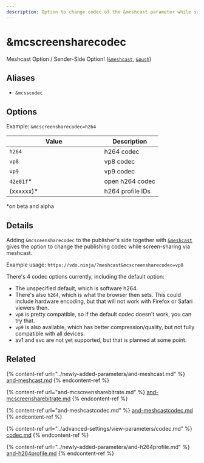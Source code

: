 ```yaml
---
description: Option to change codec of the &meshcast parameter while screen-sharing
---
```


# \&mcscreensharecodec

Meshcast Option / Sender-Side Option! ([`&meshcast`](../newly-added-parameters/and-meshcast.md), [`&push`](../source-settings/push.md))

## Aliases

* `&mcsscodec`

## Options

Example: `&mcscreensharecodec=h264`

<table><thead><tr><th width="234">Value</th><th>Description</th></tr></thead><tbody><tr><td><code>h264</code></td><td>h264 codec</td></tr><tr><td><code>vp8</code></td><td>vp8 codec</td></tr><tr><td><code>vp9</code></td><td>vp9 codec</td></tr><tr><td><code>42e01f</code>*</td><td>open h264 codec</td></tr><tr><td>(xxxxxx)*</td><td>h264 profile IDs</td></tr></tbody></table>

\*on beta and alpha

## Details

Adding `&mcsceensharecodec` to the publisher's side together with [`&meshcast`](../newly-added-parameters/and-meshcast.md) gives the option to change the publishing codec while screen-sharing via meshcast.

Example usage: `https://vdo.ninja/?meshcast&mcscreensharecodec=vp8`

There's 4 codec options currently, including the default option:

* The unspecified default, which is software h264.&#x20;
* There's also `h264`, which is what the browser then sets. This could include hardware encoding, but that will not work with Firefox or Safari viewers then.&#x20;
* `vp8` is pretty compatible, so if the default codec doesn't work, you can try that.&#x20;
* `vp9` is also available, which has better compression/quality, but not fully compatible with all devices.&#x20;
* av1 and svc are not yet supported, but that is planned at some point.

## Related

{% content-ref url="../newly-added-parameters/and-meshcast.md" %}
[and-meshcast.md](../newly-added-parameters/and-meshcast.md)
{% endcontent-ref %}

{% content-ref url="and-mcscreensharebitrate.md" %}
[and-mcscreensharebitrate.md](and-mcscreensharebitrate.md)
{% endcontent-ref %}

{% content-ref url="and-meshcastcodec.md" %}
[and-meshcastcodec.md](and-meshcastcodec.md)
{% endcontent-ref %}

{% content-ref url="../advanced-settings/view-parameters/codec.md" %}
[codec.md](../advanced-settings/view-parameters/codec.md)
{% endcontent-ref %}

{% content-ref url="../newly-added-parameters/and-h264profile.md" %}
[and-h264profile.md](../newly-added-parameters/and-h264profile.md)
{% endcontent-ref %}
